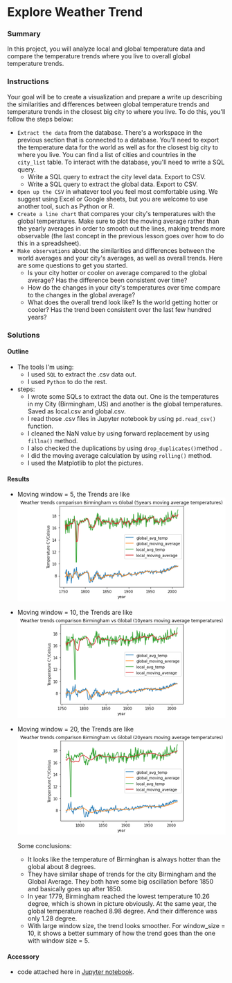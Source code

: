 # Explore Weather Trend

### Summary

In this project, you will analyze local and global temperature data and compare the temperature trends where you live to overall global temperature trends.

### Instructions
Your goal will be to create a visualization and prepare a write up describing the similarities and differences between global temperature trends and temperature trends in the closest big city to where you live. To do this, you'll follow the steps below:

- `Extract the data` from the database. There's a workspace in the previous section that is connected to a database. You'll need to export the temperature data for the world as well as for the closest big city to where you live. You can find a list of cities and countries in the `city_list` table. To interact with the database, you'll need to write a SQL query.
  - Write a SQL query to extract the city level data. Export to CSV.
  - Write a SQL query to extract the global data. Export to CSV.
- `Open up the CSV` in whatever tool you feel most comfortable using. We suggest using Excel or Google sheets, but you are welcome to use another tool, such as Python or R.
- `Create a line chart` that compares your city's temperatures with the global temperatures. Make sure to plot the moving average rather than the yearly averages in order to smooth out the lines, making trends more observable (the last concept in the previous lesson goes over how to do this in a spreadsheet).
- `Make observations` about the similarities and differences between the world averages and your city's averages, as well as overall trends. Here are some questions to get you started.
  - Is your city hotter or cooler on average compared to the global average? Has the difference been consistent over time?
  - How do the changes in your city's temperatures over time compare to the changes in the global average?
  - What does the overall trend look like? Is the world getting hotter or cooler? Has the trend been consistent over the last few hundred years?

### Solutions

#### Outline
- The tools I'm using: 
  - I used `SQL` to extract the .csv data out.
  - I used `Python` to do the rest.
- steps:
  - I wrote some SQLs to extract the data out. One is the temperatures in my City (Birmingham, US) and another is the global temperatures. Saved as local.csv and global.csv.
  - I read those .csv files in Jupyter notebook by using `pd.read_csv()` function.
  - I cleaned the NaN value by using forward replacement by using `fillna()` method.
  - I also checked the duplications by using `drop_duplicates()`method .
  - I did the moving average calculation by using `rolling()` method.
  - I used the Matplotlib to plot the pictures.

#### Results
- Moving window = 5, the Trends are like  ![alt text](project1-pic1.png "Title")

- Moving window = 10, the Trends are like ![alt text](project1-pic2.png "Title")

- Moving window = 20, the Trends are like ![alt text](project1-pic3.png "Title")
  
  Some conclusions:
  - It looks like the temperature of Birminghan is always hotter than the global about 8 degrees.
  - They have similar shape of trends for the city Birmingham and the Global Average. They both have some big oscillation before 1850 and basically goes up after 1850.
  - In year 1779, Birmingham reached the lowest temperature 10.26 degree, which is shown in picture obviously. At the same year, the global temperature reached 8.98 degree. And their difference was only 1.28 degree.
  - With large window size, the trend looks smoother. For window_size = 10, it shows a better summary of how the trend goes than the one with window size = 5.

#### Accessory
- code attached here in [Jupyter notebook](Weather-Trends.ipynb).

